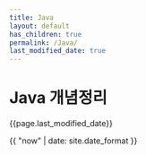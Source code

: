 ```yaml
---
title: Java
layout: default
has_children: true
permalink: /Java/
last_modified_date: true
---
```


# Java 개념정리

{{page.last_modified_date}}

{{ "now" | date: site.date_format }}